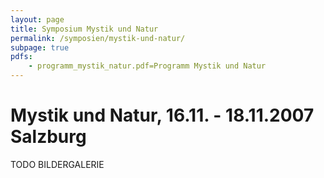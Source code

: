```yaml
---
layout: page
title: Symposium Mystik und Natur
permalink: /symposien/mystik-und-natur/
subpage: true
pdfs:
    - programm_mystik_natur.pdf=Programm Mystik und Natur
---
```


# Mystik und Natur, 16.11. - 18.11.2007 Salzburg

TODO BILDERGALERIE